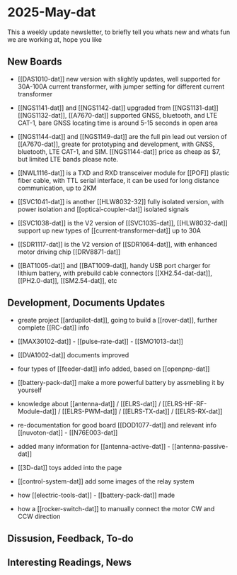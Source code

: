 
# 2025-May-dat

This a weekly update newsletter, to briefly tell you whats new and whats fun we are working at, hope you like

## New Boards

- [[DAS1010-dat]] new version with slightly updates, well supported for 30A-100A current transformer, with jumper setting for different current transformer

- [[NGS1141-dat]] and [[NGS1142-dat]] upgraded from [[NGS1131-dat]]  [[NGS1132-dat]], [[A7670-dat]] supported GNSS, bluetooth, and LTE CAT-1, bare GNSS locating time is around 5-15 seconds in open area

- [[NGS1144-dat]] and [[NGS1149-dat]] are the full pin lead out version of [[A7670-dat]], greate for prototyping and development, with GNSS, bluetooth, LTE CAT-1, and SIM. [[NGS1144-dat]] price as cheap as $7, but limited LTE bands please note.


- [[NWL1116-dat]] is a TXD and RXD transceiver module for [[POF]] plastic fiber cable, with TTL serial interface, it can be used for long distance communication, up to 2KM

- [[SVC1041-dat]] is another [[HLW8032-32]] fully isolated version, with power isolation and [[optical-coupler-dat]] isolated signals 

- [[SVC1038-dat]] is the V2 version of [[SVC1035-dat]], [[HLW8032-dat]] support up new types of [[current-transformer-dat]] up to 30A

- [[SDR1117-dat]] is the V2 version of [[SDR1064-dat]], with enhanced motor driving chip [[DRV8871-dat]]

- [[BAT1005-dat]] and [[BAT1009-dat]], handy USB port charger for lithium battery, with prebuild cable connectors [[XH2.54-dat-dat]], [[PH2.0-dat]], [[SM2.54-dat]], etc


## Development, Documents Updates

- greate project [[ardupilot-dat]], going to build a [[rover-dat]], further complete [[RC-dat]] info

- [[MAX30102-dat]] - [[pulse-rate-dat]] - [[SMO1013-dat]]

- [[DVA1002-dat]] documents improved

- four types of [[feeder-dat]] info added, based on [[openpnp-dat]]

- [[battery-pack-dat]] make a more powerful battery by assmebling it by yourself

- knowledge about [[antenna-dat]] / [[ELRS-dat]] / [[ELRS-HF-RF-Module-dat]] / [[ELRS-PWM-dat]] / [[ELRS-TX-dat]] / [[ELRS-RX-dat]] 

- re-documentation for good board [[DOD1077-dat]] and relevant info [[nuvoton-dat]] - [[N76E003-dat]]

- added many information for [[antenna-active-dat]] - [[antenna-passive-dat]]

- [[3D-dat]] toys added into the page

- [[control-system-dat]] add some images of the relay system 

- how [[electric-tools-dat]] - [[battery-pack-dat]] made 

- how a [[rocker-switch-dat]] to manually connect the motor CW and CCW direction

## Dissusion, Feedback, To-do



## Interesting Readings, News


